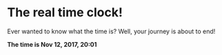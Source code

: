 # The real time clock!

Ever wanted to know what the time is? Well, your journey is about to end!

**The time is Nov 12, 2017, 20:01**